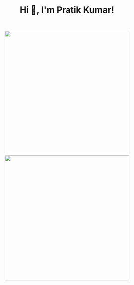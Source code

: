 <h1 align="center">Hi 👋, I'm Pratik Kumar!</h1>
<br>

<p align = "center">
  <img src = "https://github-readme-stats.vercel.app/api?username=hiteshgorana&show_icons=true&theme=bear" width = 400>
  <img src = "https://github-readme-streak-stats.herokuapp.com?user=hiteshgorana&theme=dark&hide_border=true" width = 400>
</p>
